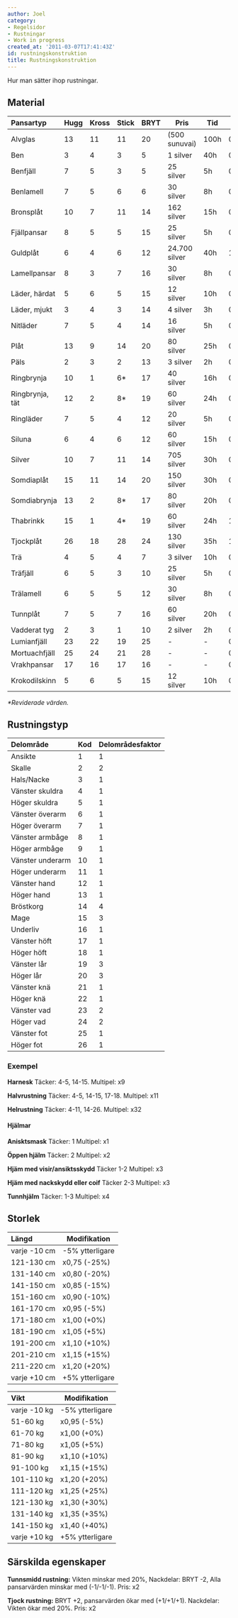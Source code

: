 ```yaml
---
author: Joel
category:
- Regelsidor
- Rustningar
- Work in progress
created_at: '2011-03-07T17:41:43Z'
id: rustningskonstruktion
title: Rustningskonstruktion
---
```

Hur man sätter ihop rustningar.

## Material

| Pansartyp       | Hugg | Kross | Stick | BRYT | Pris          | Tid  | Vikt      |
|:----------------|------|-------|-------|------|---------------|------|-----------|
| Alvglas         | 13   | 11    | 11    | 20   | (500 sunuvai) | 100h | 0,40kg    |
| Ben             | 3    | 4     | 3     | 5    | 1 silver      | 40h  | 0,35kg    |
| Benfjäll        | 7    | 5     | 3     | 5    | 25 silver     | 5h   | 0,35kg    |
| Benlamell       | 7    | 5     | 6     | 6    | 30 silver     | 8h   | 0,325kg   |
| Bronsplåt       | 10   | 7     | 11    | 14   | 162 silver    | 15h  | 0,65kg    |
| Fjällpansar     | 8    | 5     | 5     | 15   | 25 silver     | 5h   | 0,45kg    |
| Guldplåt        | 6    | 4     | 6     | 12   | 24.700 silver | 40h  | 1,40kg    |
| Lamellpansar    | 8    | 3     | 7     | 16   | 30 silver     | 8h   | 0,40kg    |
| Läder, härdat   | 5    | 6     | 5     | 15   | 12 silver     | 10h  | 0,30kg    |
| Läder, mjukt    | 3    | 4     | 3     | 14   | 4 silver      | 3h   | 0,15kg    |
| Nitläder        | 7    | 5     | 4     | 14   | 16 silver     | 5h   | 0,40kg    |
| Plåt            | 13   | 9     | 14    | 20   | 80 silver     | 25h  | 0,50kg\*  |
| Päls            | 2    | 3     | 2     | 13   | 3 silver      | 2h   | 0,15kg    |
| Ringbrynja      | 10   | 1     | 6\*   | 17   | 40 silver     | 16h  | 0,425kg   |
| Ringbrynja, tät | 12   | 2     | 8\*   | 19   | 60 silver     | 24h  | 0,60kg    |
| Ringläder       | 7    | 5     | 4     | 12   | 20 silver     | 5h   | 0,60kg    |
| Siluna          | 6    | 4     | 6     | 12   | 60 silver     | 15h  | 0,30kg    |
| Silver          | 10   | 7     | 11    | 14   | 705 silver    | 30h  | 0,80kg    |
| Somdiaplåt      | 15   | 11    | 14    | 20   | 150 silver    | 30h  | 0,60kg    |
| Somdiabrynja    | 13   | 2     | 8\*   | 17   | 80 silver     | 20h  | 0,425kg   |
| Thabrinkk       | 15   | 1     | 4\*   | 19   | 60 silver     | 24h  | 1kg       |
| Tjockplåt       | 26   | 18    | 28    | 24   | 130 silver    | 35h  | 1,05kg\*  |
| Trä             | 4    | 5     | 4     | 7    | 3 silver      | 10h  | 0,925kg   |
| Träfjäll        | 6    | 5     | 3     | 10   | 25 silver     | 5h   | 0,35kg    |
| Trälamell       | 6    | 5     | 5     | 12   | 30 silver     | 8h   | 0,325kg\* |
| Tunnplåt        | 7    | 5     | 7     | 16   | 60 silver     | 20h  | 0,4kg\*   |
| Vadderat tyg    | 2    | 3     | 1     | 10   | 2 silver      | 2h   | 0,10kg    |
| Lumianfjäll     | 23   | 22    | 19    | 25   | \-            | \-   | 0,3kg     |
| Mortuachfjäll   | 25   | 24    | 21    | 28   | \-            | \-   | 0,35kg    |
| Vrakhpansar     | 17   | 16    | 17    | 16   | \-            | \-   | 0,55kg\*  |
| Krokodilskinn   | 5    | 6     | 5     | 15   | 12 silver     | 10h  | 0,30kg    |

*\*Reviderade värden.*

## Rustningstyp

| Delområde        | Kod | Delområdesfaktor |
|:-----------------|-----|------------------|
| Ansikte          | 1   | 1                |
| Skalle           | 2   | 2                |
| Hals/Nacke       | 3   | 1                |
| Vänster skuldra  | 4   | 1                |
| Höger skuldra    | 5   | 1                |
| Vänster överarm  | 6   | 1                |
| Höger överarm    | 7   | 1                |
| Vänster armbåge  | 8   | 1                |
| Höger armbåge    | 9   | 1                |
| Vänster underarm | 10  | 1                |
| Höger underarm   | 11  | 1                |
| Vänster hand     | 12  | 1                |
| Höger hand       | 13  | 1                |
| Bröstkorg        | 14  | 4                |
| Mage             | 15  | 3                |
| Underliv         | 16  | 1                |
| Vänster höft     | 17  | 1                |
| Höger höft       | 18  | 1                |
| Vänster lår      | 19  | 3                |
| Höger lår        | 20  | 3                |
| Vänster knä      | 21  | 1                |
| Höger knä        | 22  | 1                |
| Vänster vad      | 23  | 2                |
| Höger vad        | 24  | 2                |
| Vänster fot      | 25  | 1                |
| Höger fot        | 26  | 1                |

### Exempel

**Harnesk** Täcker: 4-5, 14-15. Multipel: x9

**Halvrustning** Täcker: 4-5, 14-15, 17-18. Multipel: x11

**Helrustning** Täcker: 4-11, 14-26. Multipel: x32

#### Hjälmar

**Anisktsmask** Täcker: 1 Multipel: x1

**Öppen hjälm** Täcker: 2 Multipel: x2

**Hjäm med visir/ansiktsskydd** Täcker 1-2 Multipel: x3

**Hjäm med nackskydd eller coif** Täcker 2-3 Multipel: x3

**Tunnhjälm** Täcker: 1-3 Multipel: x4

## Storlek

| Längd        | Modifikation    |
|:-------------|-----------------|
| varje -10 cm | -5% ytterligare |
| 121-130 cm   | x0,75 (-25%)    |
| 131-140 cm   | x0,80 (-20%)    |
| 141-150 cm   | x0,85 (-15%)    |
| 151-160 cm   | x0,90 (-10%)    |
| 161-170 cm   | x0,95 (-5%)     |
| 171-180 cm   | x1,00 (+0%)     |
| 181-190 cm   | x1,05 (+5%)     |
| 191-200 cm   | x1,10 (+10%)    |
| 201-210 cm   | x1,15 (+15%)    |
| 211-220 cm   | x1,20 (+20%)    |
| varje +10 cm | +5% ytterligare |

| Vikt         | Modifikation    |
|:-------------|-----------------|
| varje -10 kg | -5% ytterligare |
| 51-60 kg     | x0,95 (-5%)     |
| 61-70 kg     | x1,00 (+0%)     |
| 71-80 kg     | x1,05 (+5%)     |
| 81-90 kg     | x1,10 (+10%)    |
| 91-100 kg    | x1,15 (+15%)    |
| 101-110 kg   | x1,20 (+20%)    |
| 111-120 kg   | x1,25 (+25%)    |
| 121-130 kg   | x1,30 (+30%)    |
| 131-140 kg   | x1,35 (+35%)    |
| 141-150 kg   | x1,40 (+40%)    |
| varje +10 kg | +5% ytterligare |

## Särskilda egenskaper

**Tunnsmidd rustning:** Vikten minskar med 20%, Nackdelar: BRYT -2, Alla pansarvärden minskar med (-1/-1/-1). Pris: x2

**Tjock rustning:** BRYT +2, pansarvärden ökar med (+1/+1/+1). Nackdelar: Vikten ökar med 20%. Pris: x2